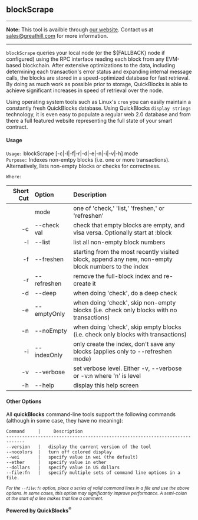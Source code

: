 ## blockScrape

***
**Note:** This tool is availble through [our website](http://quickblocks.io). Contact us at [sales@greathill.com](mailto:sales@greathill.com) for more information.
***

`blockScrape` queries your local node (or the ${FALLBACK} node if configured) using the RPC interface reading each block from any EVM-based blockchain. After extensive optimizations to the data, including determining each transaction's error status and expanding internal message calls, the blocks are stored in a speed-optimized database for fast retrieval. By doing as much work as possible prior to storage, QuickBlocks is able to achieve significant increases in speed of retrieval over the node.

Using operating system tools such as Linux's `cron` you can easily maintain a  constantly fresh QuickBlocks database. Using QuickBlocks `display strings` technology, it is even easy to populate a regular web 2.0 database and from there a full featured website representing the full state of your smart contract.

#### Usage

`Usage:`    blockScrape [-c|-l|-f|-r|-d|-e|-n|-i|-v|-h] mode  
`Purpose:`  Indexes non-emtpy blocks (i.e. one or more transactions). Alternatively, lists non-empty blocks or checks for correctness.
             
`Where:`  

| Short Cut | Option | Description |
| -------: | :------- | :------- |
|  | mode | one of 'check,' 'list,' 'freshen,' or 'refreshen' |
| -c | --check val | check that empty blocks are empty, and visa versa. Optionally start at :block |
| -l | --list | list all non-empty block numbers |
| -f | --freshen | starting from the most recently visited block, append any new, non-empty block numbers to the index |
| -r | --refreshen | remove the full-block index and re-create it |
| -d | --deep | when doing 'check', do a deep check |
| -e | --emptyOnly | when doing 'check', skip non-empty blocks (i.e. check only blocks with no transactions) |
| -n | --noEmpty | when doing 'check', skip empty blocks (i.e. check only blocks with transactions) |
| -i | --indexOnly | only create the index, don't save any blocks (applies only to --refreshen mode) |
| -v | --verbose | set verbose level. Either -v, --verbose or -v:n where 'n' is level |
| -h | --help | display this help screen |

#### Other Options

All **quickBlocks** command-line tools support the following commands (although in some case, they have no meaning):

    Command     |     Description
    -----------------------------------------------------------------------------
    --version   |   display the current version of the tool
    --nocolors  |   turn off colored display
    --wei       |   specify value in wei (the default)
    --ether     |   specify value in ether
    --dollars   |   specify value in US dollars
    --file:fn   |   specify multiple sets of command line options in a file.

<small>*For the `--file:fn` option, place a series of valid command lines in a file and use the above options. In some cases, this option may significantly improve performance. A semi-colon at the start of a line makes that line a comment.*</small>

**Powered by QuickBlocks<sup>&reg;</sup>**


